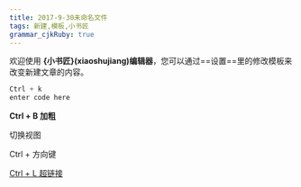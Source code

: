 ```yaml
---
title: 2017-9-30未命名文件 
tags: 新建,模板,小书匠
grammar_cjkRuby: true
---
```



欢迎使用 **{小书匠}(xiaoshujiang)编辑器**，您可以通过==设置==里的修改模板来改变新建文章的内容。


``` java
Ctrl + k
enter code here
```

**Ctrl + B 加粗**

切换视图

Ctrl + 方向键

[Ctrl + L 超链接][1]


  [1]: https://www.baidu.com/